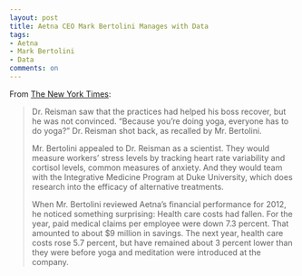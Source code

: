 ```yaml
---
layout: post
title: Aetna CEO Mark Bertolini Manages with Data
tags: 
- Aetna
- Mark Bertolini
- Data
comments: on
---
```

From [The New York Times](http://www.nytimes.com/2015/03/01/business/at-aetna-a-ceos-management-by-mantra.html):
>Dr. Reisman saw that the practices had helped his boss recover, but he was not convinced. “Because you’re doing yoga, everyone has to do yoga?” Dr. Reisman shot back, as recalled by Mr. Bertolini.
>
>Mr. Bertolini appealed to Dr. Reisman as a scientist. They would measure workers’ stress levels by tracking heart rate variability and cortisol levels, common measures of anxiety. And they would team with the Integrative Medicine Program at Duke University, which does research into the efficacy of alternative treatments.
>
>When Mr. Bertolini reviewed Aetna’s financial performance for 2012, he noticed something surprising: Health care costs had fallen. For the year, paid medical claims per employee were down 7.3 percent. That amounted to about $9 million in savings. The next year, health care costs rose 5.7 percent, but have remained about 3 percent lower than they were before yoga and meditation were introduced at the company.